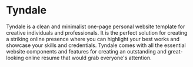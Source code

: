 # Tyndale

Tyndale is a clean and minimalist one-page personal website template for creative individuals 
and professionals. It is the perfect solution for creating a striking online presence where you 
can highlight your best works and showcase your skills and credentials. Tyndale comes with all 
the essential website components and features for creating an outstanding and great-looking 
online resume that would grab everyone's attention.
